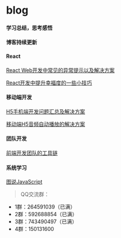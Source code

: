 # blog
#### 学习总结，思考感悟

#### 博客持续更新

#### React

[React Web开发中常见的异常提示以及解决方案](https://github.com/yezihaohao/blog/blob/master/React%20Web%E5%BC%80%E5%8F%91%E4%B8%AD%E5%B8%B8%E8%A7%81%E7%9A%84%E5%BC%82%E5%B8%B8%E6%8F%90%E7%A4%BA%E4%BB%A5%E5%8F%8A%E8%A7%A3%E5%86%B3%E6%96%B9%E6%A1%88.md)

[React开发中提升幸福度的一些小技巧](https://github.com/yezihaohao/blog/blob/master/React%E5%BC%80%E5%8F%91%E4%B8%AD%E6%8F%90%E5%8D%87%E5%B9%B8%E7%A6%8F%E5%BA%A6%E7%9A%84%E4%B8%80%E4%BA%9B%E5%B0%8F%E6%8A%80%E5%B7%A7.md)

#### 移动端开发

[H5手机端开发问题汇总及解决方案](https://github.com/yezihaohao/blog/blob/master/H5%E6%89%8B%E6%9C%BA%E7%AB%AF%E5%BC%80%E5%8F%91%E9%97%AE%E9%A2%98%E6%B1%87%E6%80%BB%E5%8F%8A%E8%A7%A3%E5%86%B3%E6%96%B9%E6%A1%88.md)

[移动端H5音频自动播放的解决方案](https://github.com/yezihaohao/blog/blob/master/%E7%A7%BB%E5%8A%A8%E7%AB%AFH5%E9%9F%B3%E9%A2%91%E8%87%AA%E5%8A%A8%E6%92%AD%E6%94%BE%E7%9A%84%E8%A7%A3%E5%86%B3%E6%96%B9%E6%A1%88.md)

#### 团队开发

[前端开发团队的工具链](https://github.com/yezihaohao/blog/blob/master/%E5%89%8D%E7%AB%AF%E5%BC%80%E5%8F%91%E5%9B%A2%E9%98%9F%E7%9A%84%E5%B7%A5%E5%85%B7%E9%93%BE.md)

#### 系统学习

[图说JavaScript](https://github.com/yezihaohao/didact-javascript)

> QQ交流群：
- 1群：264591039（已满）
- 2群：592688854（已满）
- 3群：743490497（已满）
- 4群：150131600

